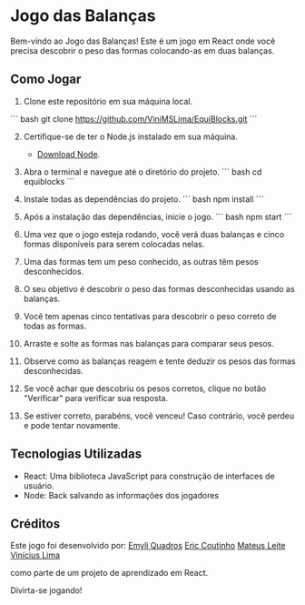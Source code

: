 # Jogo das Balanças

Bem-vindo ao Jogo das Balanças! Este é um jogo em React onde você precisa descobrir o peso das formas colocando-as em duas balanças.

## Como Jogar

1. Clone este repositório em sua máquina local.

´´´ bash 
git clone https://github.com/ViniMSLima/EquiBlocks.git
´´´

2. Certifique-se de ter o Node.js instalado em sua máquina. 
    - [Download Node](https://nodejs.org/en/download).

3. Abra o terminal e navegue até o diretório do projeto.
´´´ bash
cd equiblocks
´´´

4. Instale todas as dependências do projeto.
´´´ bash
npm install
´´´

5. Após a instalação das dependências, inicie o jogo.
´´´ bash
npm start
´´´

6. Uma vez que o jogo esteja rodando, você verá duas balanças e cinco formas disponíveis para serem colocadas nelas.
7. Uma das formas tem um peso conhecido, as outras têm pesos desconhecidos.
8. O seu objetivo é descobrir o peso das formas desconhecidas usando as balanças.
9. Você tem apenas cinco tentativas para descobrir o peso correto de todas as formas.
10. Arraste e solte as formas nas balanças para comparar seus pesos.
11. Observe como as balanças reagem e tente deduzir os pesos das formas desconhecidas.
12. Se você achar que descobriu os pesos corretos, clique no botão "Verificar" para verificar sua resposta.
13. Se estiver correto, parabéns, você venceu! Caso contrário, você perdeu e pode tentar novamente.

## Tecnologias Utilizadas

- React: Uma biblioteca JavaScript para construção de interfaces de usuário.
- Node: Back salvando as informações dos jogadores


## Créditos

Este jogo foi desenvolvido por:
[Emyli Quadros](https://github.com/Emileeem/Emileeem)
[Eric Coutinho](https://github.com/Eric-Coutinho)
[Mateus Leite](https://github.com/mateusSleite)
[Vinícius Lima](https://github.com/ViniMSLima)

como parte de um projeto de aprendizado em React.

Divirta-se jogando!
